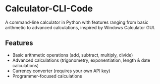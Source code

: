 # Calculator-CLI-Code
A command-line calculator in Python with features ranging from basic arithmetic to advanced calculations, inspired by Windows Calculator GUI.
## Features
- Basic arithmetic operations (add, subtract, multiply, divide)
- Advanced calculations (trigonometry, exponentiation, length & date calculations)
- Currency converter (requires your own API key)
- Programmer-focused calculations

